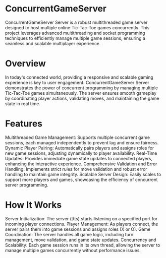 # ConcurrentGameServer
ConcurrentGameServer Server is a robust multithreaded game server designed to host multiple online Tic-Tac-Toe games concurrently. This project leverages advanced multithreading and socket programming techniques to efficiently manage multiple game sessions, ensuring a seamless and scalable multiplayer experience.

# Overview
In today's connected world, providing a responsive and scalable gaming experience is key to user engagement. ConcurrentGameServer Server demonstrates the power of concurrent programming by managing multiple Tic-Tac-Toe games simultaneously. The server ensures smooth gameplay by coordinating player actions, validating moves, and maintaining the game state in real time.

# Features
Multithreaded Game Management: Supports multiple concurrent game sessions, each managed independently to prevent lag and ensure fairness.
Dynamic Player Pairing: Automatically pairs players and assigns roles for new game sessions, adjusting dynamically to player availability.
Real-Time Updates: Provides immediate game state updates to connected players, enhancing the interactive experience.
Comprehensive Validation and Error Handling: Implements strict rules for move validation and robust error handling to maintain game integrity.
Scalable Server Design: Easily scales to support more players and games, showcasing the efficiency of concurrent server programming.

# How It Works
Server Initialization: The server (ttts) starts listening on a specified port for incoming player connections.
Player Management: As players connect, the server pairs them into game sessions and assigns roles (X or O).
Game Coordination: The server handles all game logic, including turn management, move validation, and game state updates.
Concurrency and Scalability: Each game session runs in its own thread, allowing the server to manage multiple games concurrently without performance issues.
